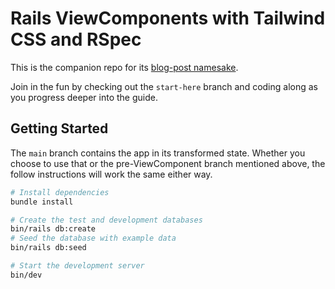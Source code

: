 # Rails ViewComponents with Tailwind CSS and RSpec

This is the companion repo for its
[blog-post namesake](https://stefcoetzee.com/2022/02/18/rails-viewcomponent-rspec-tailwind).

Join in the fun by checking out the `start-here` branch and coding along as
you progress deeper into the guide.

## Getting Started

The `main` branch contains the app in its transformed state.
Whether you choose to use that or the pre-ViewComponent branch mentioned
above, the follow instructions will work the same either way.

```bash
# Install dependencies
bundle install

# Create the test and development databases
bin/rails db:create
# Seed the database with example data
bin/rails db:seed

# Start the development server
bin/dev
```
